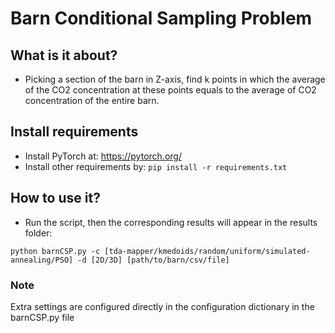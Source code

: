 # Barn Conditional Sampling Problem

## What is it about?
- Picking a section of the barn in Z-axis, find k points in which the average of the CO2 concentration at these points equals to the average of CO2 concentration of the entire barn.

## Install requirements
- Install PyTorch at: https://pytorch.org/
- Install other requirements by: `pip install -r requirements.txt`

## How to use it?
- Run the script, then the corresponding results will appear in the results folder:

`
python barnCSP.py -c [tda-mapper/kmedoids/random/uniform/simulated-annealing/PSO] -d [2D/3D] [path/to/barn/csv/file]
`

### Note
Extra settings are configured directly in the configuration dictionary in the barnCSP.py file